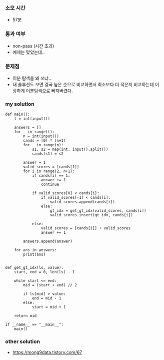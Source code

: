 ### 소모 시간
- 57분

### 통과 여부
- non-pass (시간 초과)
- 예제는 맞았는데..

### 문제점
- 이분 탐색을 왜 쓰냐..
- 내 솔루션도 보면 결국 높은 순으로 비교하면서 최소보다 더 작은지 비교하는데 이상하게 이분탐색으로 빠져버렸다.

### my solution
```
def main():
    t = int(input())

    answers = []
    for _ in range(t):
        n = int(input())
        cands = [0] * (n+1)
        for _ in range(n):
            s1, s2 = map(int, input().split())
            cands[s1] = s2

        answer = 1
        valid_scores = [cands[1]]
        for i in range(2, n+1):
            if cands[i] == 1:
                answer += 1
                continue
            
            if valid_scores[0] < cands[i]:
                if valid_scores[-1] < cands[i]:
                    valid_scores.append(cands[i])
                else:
                    gt_idx = get_gt_idx(valid_scores, cands[i])
                    valid_scores.insert(gt_idx, cands[i])
            
            else:
                valid_scores = [cands[i]] + valid_scores
                answer += 1
        
        answers.append(answer)
    
    for ans in answers:
        print(ans)


def get_gt_idx(ls, value):
    start, end = 0, len(ls) - 1

    while start <= end:
        mid = (start + end) // 2
        
        if ls[mid] > value:
            end = mid - 1
        else:
            start = mid + 1
    
    return mid

if __name__ == "__main__":
    main()
```

### other solution
- https://mong9data.tistory.com/67
